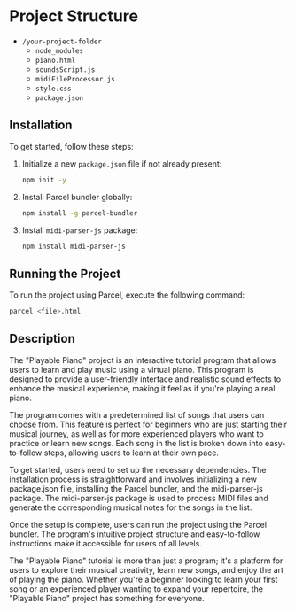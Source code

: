 # Project Structure

- `/your-project-folder`
  - `node_modules`
  - `piano.html`
  - `soundsScript.js`
  - `midiFileProcessor.js`
  - `style.css`
  - `package.json`

## Installation

To get started, follow these steps:

1. Initialize a new `package.json` file if not already present:
   ```bash
   npm init -y
   ```

2. Install Parcel bundler globally:
   ```bash
   npm install -g parcel-bundler
   ```

3. Install `midi-parser-js` package:
   ```bash
   npm install midi-parser-js
   ```

## Running the Project

To run the project using Parcel, execute the following command:

```bash 
parcel <file>.html
```
 
## Description 

The "Playable Piano" project is an interactive tutorial program that allows users to learn and play music using a virtual piano. This program is designed to provide a user-friendly interface and realistic sound effects to enhance the musical experience, making it feel as if you're playing a real piano.

The program comes with a predetermined list of songs that users can choose from. This feature is perfect for beginners who are just starting their musical journey, as well as for more experienced players who want to practice or learn new songs. Each song in the list is broken down into easy-to-follow steps, allowing users to learn at their own pace.

To get started, users need to set up the necessary dependencies. The installation process is straightforward and involves initializing a new package.json file, installing the Parcel bundler, and the midi-parser-js package. The midi-parser-js package is used to process MIDI files and generate the corresponding musical notes for the songs in the list.

Once the setup is complete, users can run the project using the Parcel bundler. The program's intuitive project structure and easy-to-follow instructions make it accessible for users of all levels.

The "Playable Piano" tutorial is more than just a program; it's a platform for users to explore their musical creativity, learn new songs, and enjoy the art of playing the piano. Whether you're a beginner looking to learn your first song or an experienced player wanting to expand your repertoire, the "Playable Piano" project has something for everyone.
